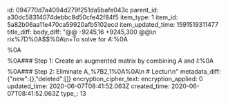id: 094770d7a4094d279f251da5bafe043c
parent_id: a30dc58314074debbc8d50cfe42f84f5
item_type: 1
item_id: 5a82b06aa11e470ca59920afb5102ecd
item_updated_time: 1591519311477
title_diff: 
body_diff: "@@ -9245,16 +9245,300 @@\n rix%7D%0A$$%0A\n+To solve for $A%5E%7B-1%7D$:%0A$$%0AAA%5E%7B-1%7D=I%0A$$%0A$$%0A%5Cbegin%7Bbmatrix%7D%0A1&3%5C%5C%0A2&7%0A%5Cend%7Bbmatrix%7DA%5E%7B-1%7D%0A=%0A%5Cbegin%7Bbmatrix%7D%0A1&0%5C%5C%0A0&1%0A%5Cend%7Bbmatrix%7D%0A$$%0A### Step 1: Create an augmented matrix by combining $A$ and $I$:%0A$$%0A%5Cbegin%7Bbmatrix%7D%0A1&3&&1&0%5C%5C%0A2&7&&0&1%0A%5Cend%7Bbmatrix%7D%0A$$%0A### Step 2: Eliminate A_%7B2,1%0A%0A\n # Lectur\n"
metadata_diff: {"new":{},"deleted":[]}
encryption_cipher_text: 
encryption_applied: 0
updated_time: 2020-06-07T08:41:52.063Z
created_time: 2020-06-07T08:41:52.063Z
type_: 13